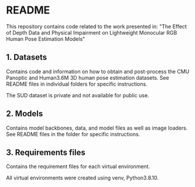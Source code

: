 # README
This repository contains code related to the work presented in: "The Effect of Depth Data and Physical Impairment on Lightweight Monocular RGB Human Pose Estimation Models"


## 1. Datasets
Contains code and information on how to obtain and post-process the CMU Panoptic and Human3.6M 3D human pose estimation datasets. See README files in individual folders for specific instructions.

The SUD dataset is private and not available for public use.

## 2. Models
Contains model backbones, data, and model files as well as image loaders. See README files in the folder for specific instructions.

## 3. Requirements files
Contains the requirement files for each virtual environment.

All virtual environments were created using venv, Python3.8.10.

